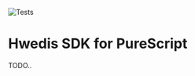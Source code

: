 ![Tests](https://github.com/massix/hwedis-sdk-purs/actions/workflows/purs-compile.yml/badge.svg)

# Hwedis SDK for PureScript

TODO..
